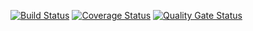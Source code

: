 [![Build Status](https://travis-ci.org/Bazhanel/Employee.svg?branch=master)](https://travis-ci.org/Bazhanel/Employee)
[![Coverage Status](https://coveralls.io/repos/github/Bazhanel/Employee/badge.svg?branch=travis_jacoco)](https://coveralls.io/github/Bazhanel/Employee?branch=travis_jacoco)
[![Quality Gate Status](https://sonarcloud.io/api/project_badges/measure?project=Employee&metric=alert_status)](https://sonarcloud.io/dashboard?id=Employee)


